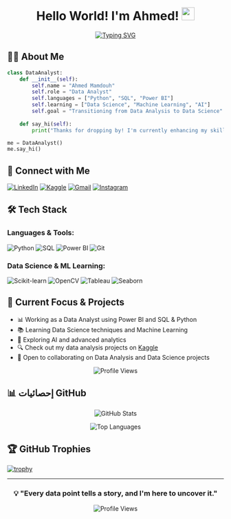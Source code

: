 <div align="center">
  
# Hello World! I'm Ahmed! <img src="https://raw.githubusercontent.com/MartinHeinz/MartinHeinz/master/wave.gif" width="30px" height="30px">

[![Typing SVG](https://readme-typing-svg.demolab.com?font=Fira+Code&pause=1000&color=2D9ECF&center=true&vCenter=true&random=false&width=600&lines=Data+Analyst;Aspiring+Data+Scientist;Always+learning+new+things)](https://git.io/typing-svg)

</div>

## 👨‍💻 About Me

```python
class DataAnalyst:
    def __init__(self):
        self.name = "Ahmed Mamdouh"
        self.role = "Data Analyst"
        self.languages = ["Python", "SQL", "Power BI"]
        self.learning = ["Data Science", "Machine Learning", "AI"]
        self.goal = "Transitioning from Data Analysis to Data Science"
    
    def say_hi(self):
        print("Thanks for dropping by! I'm currently enhancing my skills in Data Science while working as a Data Analyst.")

me = DataAnalyst()
me.say_hi()
```

## 🔗 Connect with Me
[![LinkedIn](https://img.shields.io/badge/LinkedIn-0077B5?style=for-the-badge&logo=linkedin&logoColor=white)](https://www.linkedin.com/in/ahmedm1007/)
[![Kaggle](https://img.shields.io/badge/Kaggle-20BEFF?style=for-the-badge&logo=kaggle&logoColor=white)](https://www.kaggle.com/ahmedm22)
[![Gmail](https://img.shields.io/badge/Gmail-D14836?style=for-the-badge&logo=gmail&logoColor=white)](mailto:am0063168@gmail.com)
[![Instagram](https://img.shields.io/badge/Instagram-E4405F?style=for-the-badge&logo=instagram&logoColor=white)](https://www.instagram.com/ahmedmamdouh1007/)



## 🛠️ Tech Stack

### Languages & Tools:
![Python](https://img.shields.io/badge/Python-3776AB?style=for-the-badge&logo=python&logoColor=white)
![SQL](https://img.shields.io/badge/SQL-4479A1?style=for-the-badge&logo=mysql&logoColor=white)
![Power BI](https://img.shields.io/badge/Power_BI-F2C811?style=for-the-badge&logo=powerbi&logoColor=black)
![Git](https://img.shields.io/badge/Git-F05032?style=for-the-badge&logo=git&logoColor=white)

### Data Science & ML Learning:
![Scikit-learn](https://img.shields.io/badge/scikit_learn-F7931E?style=for-the-badge&logo=scikit-learn&logoColor=white)
![OpenCV](https://img.shields.io/badge/OpenCV-27338e?style=for-the-badge&logo=OpenCV&logoColor=white)
![Tableau](https://img.shields.io/badge/Tableau-E97627?style=for-the-badge&logo=Tableau&logoColor=white)
![Seaborn](https://img.shields.io/badge/Seaborn-7DB0BC?style=for-the-badge&logo=python&logoColor=white)


## 🎯 Current Focus & Projects

- 📊 Working as a Data Analyst using Power BI and SQL & Python
- 📚 Learning Data Science techniques and Machine Learning
- 🤖 Exploring AI and advanced analytics
- 🔍 Check out my data analysis projects on [Kaggle](https://www.kaggle.com/ahmedm22)
- 🤝 Open to collaborating on Data Analysis and Data Science projects

<div align="center">
  
![Profile Views](https://komarev.com/ghpvc/?username=ahmedmamdouh1007&color=blueviolet&style=for-the-badge)

</div>


## 📊 إحصائيات GitHub 

<div align="center">
  
![GitHub Stats](https://github-readme-stats.vercel.app/api?username=ahmedmamdouh1007&show_icons=true&theme=tokyonight&hide_border=true)

![Top Languages](https://github-readme-stats.vercel.app/api/top-langs/?username=ahmedmamdouh1007&layout=compact&theme=tokyonight&hide_border=true)

</div>

## 🏆 GitHub Trophies
[![trophy](https://github-profile-trophy.vercel.app/?username=ahmedmamdouh1007&theme=tokyonight&column=4&no-frame=true&no-bg=true)](https://github.com/ryo-ma/github-profile-trophy)

---

<div align="center">
  
### 💡 "Every data point tells a story, and I'm here to uncover it."

![Profile Views](https://komarev.com/ghpvc/?username=ahmedmamdouh1007&color=brightgreen&style=flat-square)

</div>
